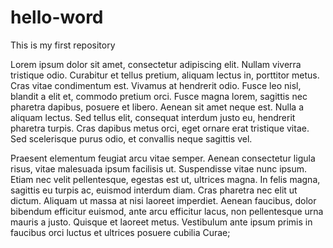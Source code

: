 # hello-word
This is my first repository

Lorem ipsum dolor sit amet, consectetur adipiscing elit. Nullam viverra tristique odio. Curabitur et tellus pretium, aliquam lectus in, porttitor metus. Cras vitae condimentum est. Vivamus at hendrerit odio. Fusce leo nisl, blandit a elit et, commodo pretium orci. Fusce magna lorem, sagittis nec pharetra dapibus, posuere et libero. Aenean sit amet neque est. Nulla a aliquam lectus. Sed tellus elit, consequat interdum justo eu, hendrerit pharetra turpis. Cras dapibus metus orci, eget ornare erat tristique vitae. Sed scelerisque purus odio, et convallis neque sagittis vel.

Praesent elementum feugiat arcu vitae semper. Aenean consectetur ligula risus, vitae malesuada ipsum facilisis ut. Suspendisse vitae nunc ipsum. Etiam nec velit pellentesque, egestas est ut, ultrices magna. In felis magna, sagittis eu turpis ac, euismod interdum diam. Cras pharetra nec elit ut dictum. Aliquam ut massa at nisi laoreet imperdiet. Aenean faucibus, dolor bibendum efficitur euismod, ante arcu efficitur lacus, non pellentesque urna mauris a justo. Quisque et laoreet metus. Vestibulum ante ipsum primis in faucibus orci luctus et ultrices posuere cubilia Curae;
